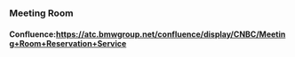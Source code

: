 ### Meeting Room 
#### Confluence:https://atc.bmwgroup.net/confluence/display/CNBC/Meeting+Room+Reservation+Service
 
